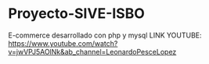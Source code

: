 # Proyecto-SIVE-ISBO
E-commerce desarrollado con php y mysql
LINK YOUTUBE: https://www.youtube.com/watch?v=jwVPJ5AOlNk&ab_channel=LeonardoPesceLopez
